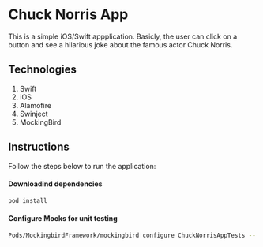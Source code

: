 # Chuck Norris App
This is a simple iOS/Swift appplication. Basicly, the user can click on a button and see a hilarious joke about the famous actor Chuck Norris.

## Technologies
1. Swift
2. iOS
3. Alamofire
4. Swinject
5. MockingBird

## Instructions
Follow the steps below to run the application:

#### Downloadind dependencies
```bash
pod install
```

#### Configure Mocks for unit testing
```bash
Pods/MockingbirdFramework/mockingbird configure ChuckNorrisAppTests -- --targets ChuckNorrisApp
```